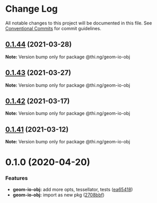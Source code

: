 # Change Log

All notable changes to this project will be documented in this file.
See [Conventional Commits](https://conventionalcommits.org) for commit guidelines.

## [0.1.44](https://github.com/thi-ng/umbrella/compare/@thi.ng/geom-io-obj@0.1.43...@thi.ng/geom-io-obj@0.1.44) (2021-03-28)

**Note:** Version bump only for package @thi.ng/geom-io-obj





## [0.1.43](https://github.com/thi-ng/umbrella/compare/@thi.ng/geom-io-obj@0.1.42...@thi.ng/geom-io-obj@0.1.43) (2021-03-27)

**Note:** Version bump only for package @thi.ng/geom-io-obj





## [0.1.42](https://github.com/thi-ng/umbrella/compare/@thi.ng/geom-io-obj@0.1.41...@thi.ng/geom-io-obj@0.1.42) (2021-03-17)

**Note:** Version bump only for package @thi.ng/geom-io-obj





## [0.1.41](https://github.com/thi-ng/umbrella/compare/@thi.ng/geom-io-obj@0.1.40...@thi.ng/geom-io-obj@0.1.41) (2021-03-12)

**Note:** Version bump only for package @thi.ng/geom-io-obj





# 0.1.0 (2020-04-20)


### Features

* **geom-io-obj:** add more opts, tessellator, tests ([ea65418](https://github.com/thi-ng/umbrella/commit/ea6541847975846080a905b06e24c717fc648a84))
* **geom-io-obj:** import as new pkg ([2708bbf](https://github.com/thi-ng/umbrella/commit/2708bbfee138be06c71c8eb84996c533bdbba8e2))
